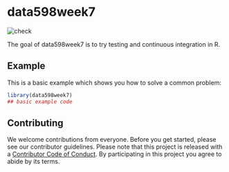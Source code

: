 # data598week7

<!-- badges: start -->
<!-- badges: end -->
![check](https://github.com/advika18/DATA-598-WI20-week-7/blob/master/.github/workflows/Install%20dependencies/badge.svg)

The goal of data598week7 is to try testing and continuous integration in R.


## Example

This is a basic example which shows you how to solve a common problem:

``` r
library(data598week7)
## basic example code
```
## Contributing

We welcome contributions from everyone. Before you get started, please see our contributor guidelines. Please note that this project is released with a [Contributor Code of Conduct](./CODE_OF_CONDUCT.md). By participating in this project you agree to abide by its terms.
